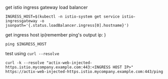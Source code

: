 get istio ingress gateway load balancer

	INGRESS_HOST=$(kubectl -n istio-system get service istio-ingressgateway -o jsonpath='{.status.loadBalancer.ingress[0].hostname}')

get ingress host ip(remember ping's output ip: <INGRESS HOST IP>)

	ping $INGRESS_HOST

test using `curl --resolve` 

	curl -k --resolve "actix-web-injected-https.istio.mycompany.example.com:443:<INGRESS HOST IP>" https://actix-web-injected-https.istio.mycompany.example.com:443/ping
